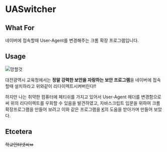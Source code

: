 # UASwitcher

## What For

네이버에 접속할때 User-Agent를 변경해주는 크롬 확장 프로그램입니다.

## Usage

![망할것](/Screenshot/fuckinghelll.png)

대전광역시 교육청에서는 **정말 강력한 보안을 자랑하는 보안 프로그램**을 네이버에 접속할때 설치하라고 위와같이 리다이렉트시켜버린다!!

하지만 나는 취약한 컴퓨터에 페티쉬를 가지고 있어서 User-Agent 헤더를 변경함으로써 위의 리다이렉트를 우회할 수 있음을 발견하였고, 자바스크립트 입문을 위하여 크롬 확장프로그램을 만들어 보려고 이와 같은 프로그램을 [K](https://github.com/wlzla000)의 도움을 받아가며 만들어 보았다.

## Etcetera

~~학교인터넷씨ㅂ~~